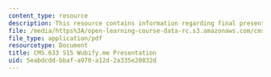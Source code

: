 ```yaml
---
content_type: resource
description: This resource contains information regarding final presentation.
file: /media/https%3A/open-learning-course-data-rc.s3.amazonaws.com/cms-633-digital-humanities-spring-2015/5eabdcddbbafa970a12d2a335e20832d_MITCMS_633S15_Wubify_Pres.pdf
file_type: application/pdf
resourcetype: Document
title: CMS.633 S15 Wubify.me Presentation
uid: 5eabdcdd-bbaf-a970-a12d-2a335e20832d
---
```

